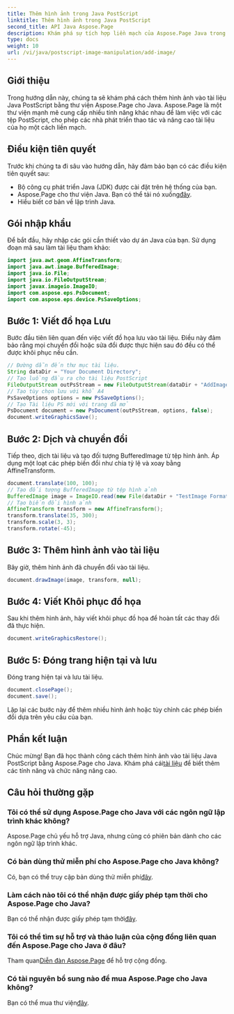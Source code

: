 ```yaml
---
title: Thêm hình ảnh trong Java PostScript
linktitle: Thêm hình ảnh trong Java PostScript
second_title: API Java Aspose.Page
description: Khám phá sự tích hợp liền mạch của Aspose.Page Java trong hướng dẫn thêm hình ảnh vào tài liệu PostScript này. Nâng cao khả năng thao tác tài liệu của bạn.
type: docs
weight: 10
url: /vi/java/postscript-image-manipulation/add-image/
---
```

## Giới thiệu
Trong hướng dẫn này, chúng ta sẽ khám phá cách thêm hình ảnh vào tài liệu Java PostScript bằng thư viện Aspose.Page cho Java. Aspose.Page là một thư viện mạnh mẽ cung cấp nhiều tính năng khác nhau để làm việc với các tệp PostScript, cho phép các nhà phát triển thao tác và nâng cao tài liệu của họ một cách liền mạch.
## Điều kiện tiên quyết
Trước khi chúng ta đi sâu vào hướng dẫn, hãy đảm bảo bạn có các điều kiện tiên quyết sau:
- Bộ công cụ phát triển Java (JDK) được cài đặt trên hệ thống của bạn.
-  Aspose.Page cho thư viện Java. Bạn có thể tải nó xuống[đây](https://releases.aspose.com/page/java/).
- Hiểu biết cơ bản về lập trình Java.
## Gói nhập khẩu
Để bắt đầu, hãy nhập các gói cần thiết vào dự án Java của bạn. Sử dụng đoạn mã sau làm tài liệu tham khảo:
```java
import java.awt.geom.AffineTransform;
import java.awt.image.BufferedImage;
import java.io.File;
import java.io.FileOutputStream;
import javax.imageio.ImageIO;
import com.aspose.eps.PsDocument;
import com.aspose.eps.device.PsSaveOptions;
```
## Bước 1: Viết đồ họa Lưu
Bước đầu tiên liên quan đến việc viết đồ họa lưu vào tài liệu. Điều này đảm bảo rằng mọi chuyển đổi hoặc sửa đổi được thực hiện sau đó đều có thể được khôi phục nếu cần.
```java
// Đường dẫn đến thư mục tài liệu.
String dataDir = "Your Document Directory";
// Tạo luồng đầu ra cho tài liệu PostScript
FileOutputStream outPsStream = new FileOutputStream(dataDir + "AddImage_outPS.ps");
// Tạo tùy chọn lưu với khổ A4
PsSaveOptions options = new PsSaveOptions();
// Tạo Tài liệu PS mới với trang đã mở
PsDocument document = new PsDocument(outPsStream, options, false);
document.writeGraphicsSave();
```
## Bước 2: Dịch và chuyển đổi
Tiếp theo, dịch tài liệu và tạo đối tượng BufferedImage từ tệp hình ảnh. Áp dụng một loạt các phép biến đổi như chia tỷ lệ và xoay bằng AffineTransform.
```java
document.translate(100, 100);
// Tạo đối tượng BufferedImage từ tệp hình ảnh
BufferedImage image = ImageIO.read(new File(dataDir + "TestImage Format24bppRgb.jpg"));
// Tạo biến đổi hình ảnh
AffineTransform transform = new AffineTransform();
transform.translate(35, 300);
transform.scale(3, 3);
transform.rotate(-45);
```
## Bước 3: Thêm hình ảnh vào tài liệu
Bây giờ, thêm hình ảnh đã chuyển đổi vào tài liệu.
```java
document.drawImage(image, transform, null);
```
## Bước 4: Viết Khôi phục đồ họa
Sau khi thêm hình ảnh, hãy viết khôi phục đồ họa để hoàn tất các thay đổi đã thực hiện.
```java
document.writeGraphicsRestore();
```
## Bước 5: Đóng trang hiện tại và lưu
Đóng trang hiện tại và lưu tài liệu.
```java
document.closePage();
document.save();
```
Lặp lại các bước này để thêm nhiều hình ảnh hoặc tùy chỉnh các phép biến đổi dựa trên yêu cầu của bạn.
## Phần kết luận
 Chúc mừng! Bạn đã học thành công cách thêm hình ảnh vào tài liệu Java PostScript bằng Aspose.Page cho Java. Khám phá cái[tài liệu](https://reference.aspose.com/page/java/) để biết thêm các tính năng và chức năng nâng cao.
## Câu hỏi thường gặp
### Tôi có thể sử dụng Aspose.Page cho Java với các ngôn ngữ lập trình khác không?
Aspose.Page chủ yếu hỗ trợ Java, nhưng cũng có phiên bản dành cho các ngôn ngữ lập trình khác.
### Có bản dùng thử miễn phí cho Aspose.Page cho Java không?
 Có, bạn có thể truy cập bản dùng thử miễn phí[đây](https://releases.aspose.com/).
### Làm cách nào tôi có thể nhận được giấy phép tạm thời cho Aspose.Page cho Java?
 Bạn có thể nhận được giấy phép tạm thời[đây](https://purchase.aspose.com/temporary-license/).
### Tôi có thể tìm sự hỗ trợ và thảo luận của cộng đồng liên quan đến Aspose.Page cho Java ở đâu?
 Tham quan[Diễn đàn Aspose.Page](https://forum.aspose.com/c/page/39) để hỗ trợ cộng đồng.
### Có tài nguyên bổ sung nào để mua Aspose.Page cho Java không?
 Bạn có thể mua thư viện[đây](https://purchase.aspose.com/buy).